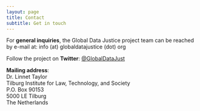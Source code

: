 ```yaml
---
layout: page
title: Contact
subtitle: Get in touch
---
```


For **general inquiries**, the Global Data Justice project team can be reached by e-mail at: info (at) globaldatajustice (dot) org

Follow the project on **Twitter**: [@GlobalDataJust](https://twitter.com/globaldatajust)

**Mailing address**:<br>
Dr. Linnet Taylor<br>
Tilburg Institute for Law, Technology, and Society<br>
P.O. Box 90153<br>
5000 LE Tilburg<br>
The Netherlands<br>
